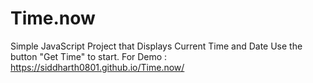 # Time.now
Simple JavaScript Project that Displays Current Time and Date
Use the button "Get Time" to start.
For Demo : https://siddharth0801.github.io/Time.now/


